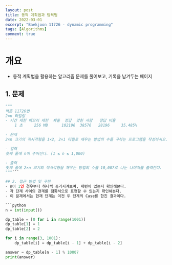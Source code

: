 ```yaml
---
layout: post
title: 동적 계획법과 탐욕법
date: 2022-03-01
excerpt: "Baekjoon 11726 - dynamic programming"
tags: [Algorithms]
comment: true
---
```



# 개요
- 동적 계획법을 활용하는 알고리즘 문제를 풀어보고, 기록을 남겨두는 페이지


## 1. 문제

```python
"""
백준 11726번
2×n 타일링
- 시간 제한	메모리 제한	제출	정답	맞힌 사람	정답 비율
    1 초	    256 MB   	102196	38576	28196	  35.485%

- 문제
2×n 크기의 직사각형을 1×2, 2×1 타일로 채우는 방법의 수를 구하는 프로그램을 작성하시오.

- 입력
첫째 줄에 n이 주어진다. (1 ≤ n ≤ 1,000)

- 출력
첫째 줄에 2×n 크기의 직사각형을 채우는 방법의 수를 10,007로 나눈 나머지를 출력한다.
"""```

## 2. 접근 방법 및 구현
- n이 1인 경우부터 하나씩 증가시켜보며, 패턴이 있는지 확인해본다.
- 각 단계 사이의 관계를 점화식으로 표현할 수 있는지 확인해본다.
- 이 문제에서는 현재 단계는 이전 두 단계의 Case를 합친 결과이다.

```python
n = int(input())

dp_table = [0 for i in range(1001)]
dp_table[1] = 1
dp_table[2] = 2

for i in range(3, 1001):
    dp_table[i] = dp_table[i - 1] + dp_table[i - 2]

answer = dp_table[n - 1] % 10007
print(answer)
```
